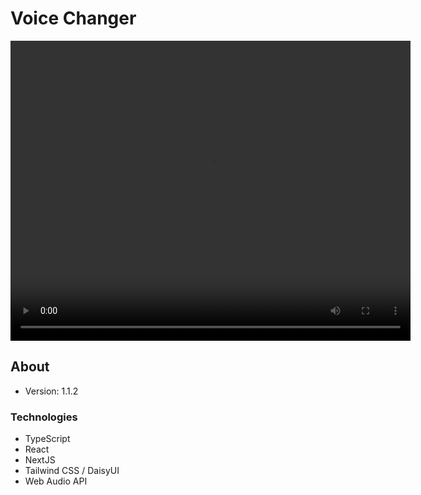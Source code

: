 ﻿# Voice Changer

<video controls width="640" height="480">
  <source src="https://screenrec.com/share/scfdRuDX16" type="video/mp4" />
  Download the
  <a href="https://screenrec.com/share/scfdRuDX16">Recording</a>
  video.
</video>

## About

* Version: 1.1.2

### Technologies

* TypeScript
* React
* NextJS
* Tailwind CSS / DaisyUI
* Web Audio API
